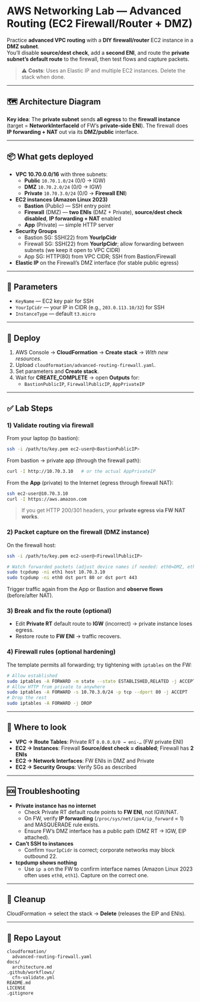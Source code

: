 # AWS Networking Lab — Advanced Routing (EC2 Firewall/Router + DMZ)

Practice **advanced VPC routing** with a **DIY firewall/router** EC2 instance in a **DMZ subnet**.  
You’ll disable **source/dest check**, add a **second ENI**, and route the **private subnet’s default route** to the firewall, then test flows and capture packets.

> ⚠️ **Costs**: Uses an Elastic IP and multiple EC2 instances. Delete the stack when done.

---

## 🗺️ Architecture Diagram


**Key idea**: The **private subnet** sends **all egress** to the **firewall instance** (target = **NetworkInterfaceId** of FW’s **private‑side ENI**). The firewall does **IP forwarding + NAT** out via its **DMZ/public** interface.

---

## 📦 What gets deployed

- **VPC 10.70.0.0/16** with three subnets:
  - **Public** `10.70.1.0/24` (0/0 → IGW)
  - **DMZ** `10.70.2.0/24` (0/0 → IGW)
  - **Private** `10.70.3.0/24` (0/0 → **Firewall ENI**)
- **EC2 instances (Amazon Linux 2023)**
  - **Bastion** (Public) — SSH entry point
  - **Firewall** (DMZ) — **two ENIs** (DMZ + Private), **source/dest check disabled**, **IP forwarding + NAT** enabled
  - **App** (Private) — simple HTTP server
- **Security Groups**
  - Bastion SG: SSH(22) from **YourIpCidr**
  - Firewall SG: SSH(22) from **YourIpCidr**; allow forwarding between subnets (we keep it open to VPC CIDR)
  - App SG: HTTP(80) from VPC CIDR; SSH from Bastion/Firewall
- **Elastic IP** on the Firewall’s DMZ interface (for stable public egress)

---

## 🔧 Parameters

- `KeyName` — EC2 key pair for SSH
- `YourIpCidr` — your IP in CIDR (e.g., `203.0.113.10/32`) for SSH
- `InstanceType` — default `t3.micro`

---

## 🚀 Deploy

1. AWS Console → **CloudFormation** → **Create stack** → *With new resources*.  
2. Upload `cloudformation/advanced-routing-firewall.yaml`.  
3. Set parameters and **Create stack**.  
4. Wait for **CREATE_COMPLETE** → open **Outputs** for:
   - `BastionPublicIP`, `FirewallPublicIP`, `AppPrivateIP`

---

## ✅ Lab Steps

### 1) Validate routing via firewall
From your laptop (to bastion):
```bash
ssh -i /path/to/key.pem ec2-user@<BastionPublicIP>
```

From bastion → private app (through the firewall path):
```bash
curl -I http://10.70.3.10   # or the actual AppPrivateIP
```

From the **App** (private) to the Internet (egress through firewall NAT):
```bash
ssh ec2-user@10.70.3.10
curl -I https://aws.amazon.com
```

> If you get HTTP 200/301 headers, your **private egress via FW NAT works**.

### 2) Packet capture on the firewall (DMZ instance)
On the firewall host:
```bash
ssh -i /path/to/key.pem ec2-user@<FirewallPublicIP>

# Watch forwarded packets (adjust device names if needed: eth0=DMZ, eth1=Private)
sudo tcpdump -ni eth1 host 10.70.3.10
sudo tcpdump -ni eth0 dst port 80 or dst port 443
```

Trigger traffic again from the App or Bastion and **observe flows** (before/after NAT).

### 3) Break and fix the route (optional)
- Edit **Private RT** default route to **IGW** (incorrect) → private instance loses egress.  
- Restore route to **FW ENI** → traffic recovers.

### 4) Firewall rules (optional hardening)
The template permits all forwarding; try tightening with `iptables` on the FW:
```bash
# Allow established
sudo iptables -A FORWARD -m state --state ESTABLISHED,RELATED -j ACCEPT
# Allow HTTP from private to anywhere
sudo iptables -A FORWARD -s 10.70.3.0/24 -p tcp --dport 80 -j ACCEPT
# Drop the rest
sudo iptables -A FORWARD -j DROP
```

---

## 🧭 Where to look

- **VPC → Route Tables**: Private RT `0.0.0.0/0 → eni-…` (FW private ENI)  
- **EC2 → Instances**: Firewall **Source/dest check = disabled**; Firewall has **2 ENIs**  
- **EC2 → Network Interfaces**: FW ENIs in DMZ and Private  
- **EC2 → Security Groups**: Verify SGs as described

---

## 🆘 Troubleshooting

- **Private instance has no internet**  
  - Check Private RT default route points to **FW ENI**, not IGW/NAT.  
  - On FW, verify **IP forwarding** (`/proc/sys/net/ipv4/ip_forward` = 1) and MASQUERADE rule exists.  
  - Ensure FW’s DMZ interface has a public path (DMZ RT → IGW, EIP attached).
- **Can’t SSH to instances**  
  - Confirm `YourIpCidr` is correct; corporate networks may block outbound 22.
- **tcpdump shows nothing**  
  - Use `ip a` on the FW to confirm interface names (Amazon Linux 2023 often uses `eth0`, `eth1`). Capture on the correct one.

---

## 🧹 Cleanup

CloudFormation → select the stack → **Delete** (releases the EIP and ENIs).

---

## 📁 Repo Layout

```
cloudformation/
  advanced-routing-firewall.yaml
docs/
  architecture.md
.github/workflows/
  cfn-validate.yml
README.md
LICENSE
.gitignore
```
